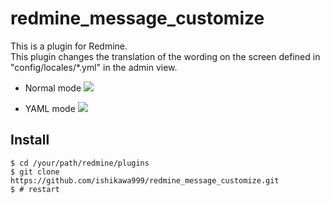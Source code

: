 # redmine_message_customize

This is a plugin for Redmine.  
This plugin changes the translation of the wording on the screen defined in "config/locales/*.yml" in the admin view.

* Normal mode
<kbd><img src="https://github.com/ishikawa999/redmine_message_customize/blob/images/normal_mode.png" /></kbd>

* YAML mode
<kbd><img src="https://github.com/ishikawa999/redmine_message_customize/blob/images/yaml_mode.png" /></kbd>

## Install

```
$ cd /your/path/redmine/plugins
$ git clone https://github.com/ishikawa999/redmine_message_customize.git
$ # restart
```
